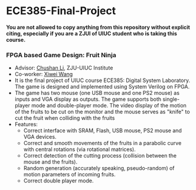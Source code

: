 # ECE385-Final-Project

<strong>You are not allowed to copy anything from this repository without explicit citing, especially if you are a ZJUI of UIUC student who is taking this course.</strong>

<h3>FPGA based Game Design: Fruit Ninja</h3>
<ul>
    <li>Advisor: <a href="http://person.zju.edu.cn/en/lichushan" target="_blank">Chushan Li</a>, ZJU-UIUC Institute</li>
    <li>Co-worker: <a href="https://github.com/Xiwei-Wang" target="_blank">Xiwei Wang</a></li>
    <li>It is the final project of UIUC course ECE385: Digital System Laboratory. The game is designed and implemented using System Verilog on FPGA.</li>
    <li>The game has two mouse (one USB mouse and one PS2 mouse) as inputs and VGA display as outputs. The game supports both single-player mode and double-player mode. The video display of the motion of the fruits to be cut on the monitor and the mouse serves as "knife" to cut the fruit when colliding with the fruits</li>
    <li>Features:
        <ul>
            <li>
                Correct interface with SRAM, Flash, USB mouse, PS2 mouse and VGA devices.
            </li>
            <li>
                Correct and smooth movements of the fruits in a parabolic curve with central rotations (via rotational matrices).
            </li>
            <li>
                Correct detection of the cutting process (collision between the mouse and the fruits).
            </li>
            <li>
                Random generation (accurately speaking, pseudo-random) of motion parameters of incoming fruits.
            </li>
            <li>
                Correct double player mode.
            </li>
        </ul>
    </li>
</ul>
